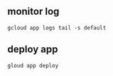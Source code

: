 ## monitor log
```shell
gcloud app logs tail -s default
```

## deploy app

```shell
gloud app deploy
```